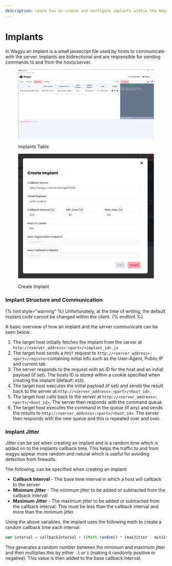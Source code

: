 ```yaml
---
description: Learn how to create and configure implants within the Wagyu Client
---
```


# Implants

In Wagyu an implant is a small javascript file used by hosts to communicate with the server. Implants are bidirectional and are responsible for sending commands to and from the hosts/server.

<div>

<figure><img src="../.gitbook/assets/client-implants.png" alt=""><figcaption><p>Implants Table</p></figcaption></figure>

 

<figure><img src="../.gitbook/assets/client-create-implant.png" alt=""><figcaption><p>Create Implant</p></figcaption></figure>

</div>

### Implant Structure and Communication

{% hint style="warning" %}
Unfortunately, at the time of writing, the default implant code cannot be changed within the client.
{% endhint %}

A basic overview of how an implant and the server communicate can be seen below:

1. The target host initially fetches the implant from the server at `http://<server_address>:<port>/<implant_id>.js`
2. The target host sends a `POST` request to `http://<server_address>:<port>/register`containing initial info such as the User-Agent, Public IP and current tab
3. The server responds to the request with an ID for the host and an initial payload (if set). The hosts ID is stored within a cookie specified when creating the implant (default: `HID`).
4. The target host executes the initial payload (if set) and sends the result back to the server at `http://<server_address>:<port>/<host_id>`.&#x20;
5. The target host calls back to the server at `http://<server_address>:<port>/<host_id>`. The server then responds with the command queue.
6. The target host executes the command in the queue (if any) and sends the results to `http://<server_address>:<port>/<host_id>`. The server then responds with the new queue and this is repeated over and over.

### Implant Jitter

Jitter can be set when creating an implant and is a random time which is added on to the implants callback time. This helps the traffic to and from wagyu appear more random and natural which is useful for avoiding detection from firewalls.&#x20;

The following, can be specified when creating an implant:

* **Callback Interval** - The base time interval in which a host will callback to the server
* **Minimum Jitter** - The minimum jitter to be added or subtracted from the callback interval
* **Maximum Jitter** - The maximum jitter to be added or subtracted from the callback interval. This must be less than the callback interval and more than the minimum jitter.

Using the above variables, the implant uses the following math to create a random callback time each interval.

```javascript
var interval = callbackInterval + ((Math.random() * (maxJitter - minJitter) + minJitter) * (Math.random() < 0.5 ? -1 : 1));
```

This generates a random number between the minimum and maximum jitter and then multiplies this by either `-1` or `1` (making it randomly positive or negative). This value is then added to the base callback Interval.
